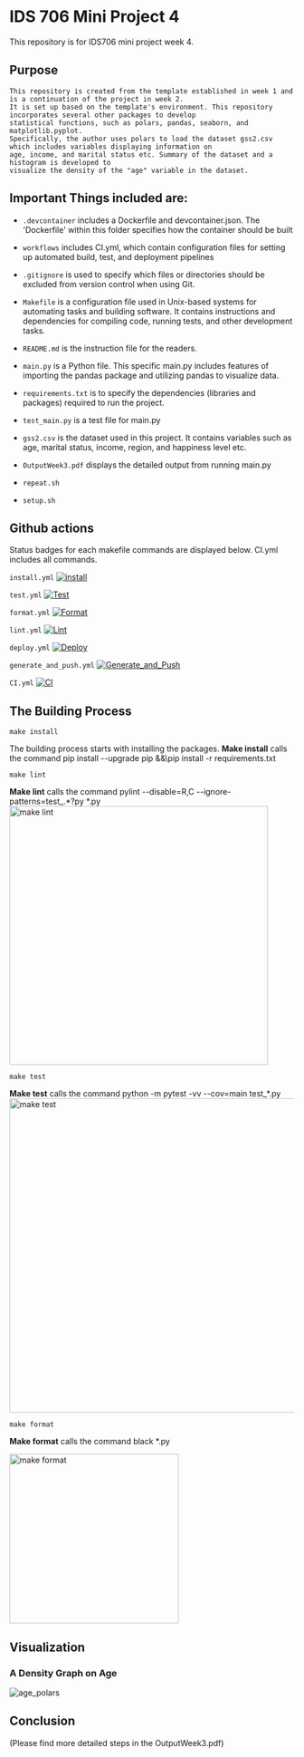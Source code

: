 # IDS 706 Mini Project 4

This repository is for IDS706 mini project week 4. 

## Purpose 
    This repository is created from the template established in week 1 and is a continuation of the project in week 2. 
    It is set up based on the template's environment. This repository incorporates several other packages to develop 
    statistical functions, such as polars, pandas, seaborn, and matplotlib.pyplot. 
    Specifically, the author uses polars to load the dataset gss2.csv which includes variables displaying information on 
    age, income, and marital status etc. Summary of the dataset and a histogram is developed to 
    visualize the density of the "age" variable in the dataset.

## Important Things included are:
- ``.devcontainer`` includes a Dockerfile and devcontainer.json.
                The 'Dockerfile' within this folder specifies how the container should be built

- ``workflows`` includes CI.yml, which contain configuration files for setting up automated build, test, and deployment pipelines

- ``.gitignore`` is used to specify which files or directories should be excluded from version control when using Git.

- ``Makefile`` is a configuration file used in Unix-based systems for automating tasks and building software. It contains instructions and dependencies for compiling code, running tests, and other development tasks.

- ``README.md`` is the instruction file for the readers.

- ``main.py`` is a Python file. This specific main.py includes features of importing the pandas package and utilizing pandas to visualize data. 

- ``requirements.txt`` is to specify the dependencies (libraries and packages) required to run the project.

- ``test_main.py`` is a test file for main.py
  
- ``gss2.csv`` is the dataset used in this project. It contains variables such as age, marital status, income, region, and happiness level etc.
  
- ``OutputWeek3.pdf`` displays the detailed output from running main.py
  
- ``repeat.sh``
  
- ``setup.sh``

## Github actions
Status badges for each makefile commands are displayed below. CI.yml includes all commands. 

`install.yml`
[![install](https://github.com/nogibjj/KellyTong_miniproject3/actions/workflows/install.yml/badge.svg)](https://github.com/nogibjj/KellyTong_miniproject3/actions/workflows/install.yml)

`test.yml`
[![Test](https://github.com/nogibjj/KellyTong_miniproject3/actions/workflows/test.yml/badge.svg)](https://github.com/nogibjj/KellyTong_miniproject3/actions/workflows/test.yml)

`format.yml`
[![Format](https://github.com/nogibjj/KellyTong_miniproject3/actions/workflows/format.yml/badge.svg)](https://github.com/nogibjj/KellyTong_miniproject3/actions/workflows/format.yml)

`lint.yml`
[![Lint](https://github.com/nogibjj/KellyTong_miniproject3/actions/workflows/lint.yml/badge.svg)](https://github.com/nogibjj/KellyTong_miniproject3/actions/workflows/lint.yml)

`deploy.yml`
[![Deploy](https://github.com/nogibjj/KellyTong_miniproject3/actions/workflows/deploy.yml/badge.svg)](https://github.com/nogibjj/KellyTong_miniproject3/actions/workflows/deploy.yml)

`generate_and_push.yml`
[![Generate_and_Push](https://github.com/nogibjj/KellyTong_miniproject3/actions/workflows/generate_and_push.yml/badge.svg?branch=main)](https://github.com/nogibjj/KellyTong_miniproject3/actions/workflows/generate_and_push.yml)

`CI.yml`
[![CI](https://github.com/nogibjj/KellyTong_miniproject3/actions/workflows/CI.yml/badge.svg)](https://github.com/nogibjj/KellyTong_miniproject3/actions/workflows/CI.yml)

## The Building Process

`make install`

The building process starts with installing the packages. 
**Make install** calls the command pip install --upgrade pip &&\pip install -r requirements.txt

`make lint`

**Make lint** calls the command pylint --disable=R,C --ignore-patterns=test_.*?py *.py
<img width="457" alt="make lint" src="https://github.com/Kelly0604/miniproject2/assets/142815940/39a19764-a6cc-4eaa-977f-7433b8915dad">

`make test`

**Make test** calls the command python -m pytest -vv --cov=main test_*.py
<img width="555" alt="make test" src="https://github.com/nogibjj/KellyTong_miniproject3/assets/142815940/e4535731-8049-4f33-b7a2-553254791ad3">


`make format`

**Make format** calls the command black *.py


<img width="299" alt="make format" src="https://github.com/Kelly0604/miniproject2/assets/142815940/41df08ca-d8f7-4b62-b88b-1f39f1a7d858">

## Visualization
### A Density Graph on Age
![age_polars](https://github.com/nogibjj/KellyTong_miniproject3/assets/142815940/8ac69bc2-e45e-4827-a902-5d60838ee44e)

## Conclusion
(Please find more detailed steps in the OutputWeek3.pdf)
